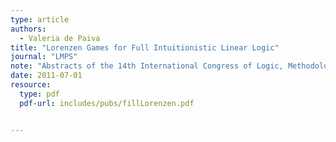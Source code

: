 ```yaml
---
type: article
authors:
  - Valeria de Paiva
title: "Lorenzen Games for Full Intuitionistic Linear Logic"
journal: "LMPS"
note: "Abstracts of the 14th International Congress of Logic, Methodology and Philosophy of Science, Nancy, France, 2011"
date: 2011-07-01
resource:
  type: pdf
  pdf-url: includes/pubs/fillLorenzen.pdf


---
```


